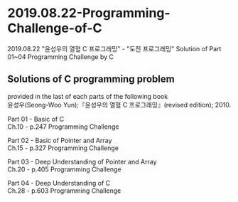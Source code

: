 # 2019.08.22-Programming-Challenge-of-C
2019.08.22 "윤성우의 열혈 C 프로그래밍" - "도전 프로그래밍" Solution of Part 01~04 Programming Challenge by C

## Solutions of C programming problem
  provided in the last of each parts of the following book\
  윤성우(Seong-Woo Yun);『윤성우의 열혈 C 프로그래밍』(revised edition); 2010.

Part 01 - Basic of C\
  Ch.10 - p.247 Programming Challenge
  
Part 02 - Basic of Pointer and Array\
  Ch.15 - p.327 Programming Challenge
  
Part 03 - Deep Understanding of Pointer and Array\
  Ch.20 - p.405 Programming Challenge
  
Part 04 - Deep Understanding of C\
  Ch.28 - p.603 Programming Challenge
